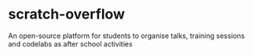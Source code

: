# scratch-overflow
An open-source platform for students to organise talks, training sessions and codelabs as after school activities
